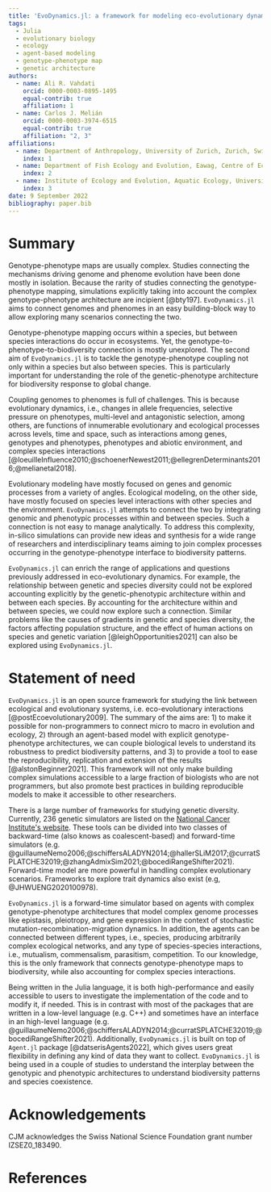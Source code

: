 ```yaml
---
title: 'EvoDynamics.jl: a framework for modeling eco-evolutionary dynamics'
tags:
  - Julia
  - evolutionary biology
  - ecology
  - agent-based modeling
  - genotype-phenotype map
  - genetic architecture
authors:
  - name: Ali R. Vahdati
    orcid: 0000-0003-0895-1495
    equal-contrib: true
    affiliation: 1
  - name: Carlos J. Melián
    orcid: 0000-0003-3974-6515
    equal-contrib: true
    affiliation: "2, 3"
affiliations:
  - name: Department of Anthropology, University of Zurich, Zurich, Switzerland
    index: 1
  - name: Department of Fish Ecology and Evolution, Eawag, Centre of Ecology, Evolution and Biogeochemistry, Switzerland
    index: 2
  - name: Institute of Ecology and Evolution, Aquatic Ecology, University of Bern, Baltzerstrasse 6, CH-3012, Bern, Switzerland.
    index: 3
date: 9 September 2022
bibliography: paper.bib
---
```


# Summary

Genotype-phenotype maps are usually complex. Studies connecting the mechanisms driving genome and phenome evolution have been done mostly in isolation. Because the rarity of studies connecting the genotype-phenotype mapping, simulations explicitly taking into account the complex genotype-phenotype architecture are incipient [@bty197]. `EvoDynamics.jl` aims to connect genomes and phenomes in an easy building-block way to allow exploring many scenarios connecting the two.

Genotype-phenotype mapping occurs within a species, but between species interactions do occur in ecosystems. Yet, the genotype-to-phenotype-to-biodiversity connection is mostly unexplored. The second aim of `EvoDynamics.jl` is to tackle the genotype-phenotype coupling not only within a species but also between species. This is particularly important for understanding the role of the genetic-phenotype architecture for biodiversity response to global change. 

Coupling genomes to phenomes is full of challenges. This is because evolutionary dynamics, i.e., changes in allele frequencies, selective pressure on phenotypes, multi-level and antagonistic selection, among others, are functions of innumerable evolutionary and ecological processes across levels, time and space, such as interactions among genes, genotypes and phenotypes, phenotypes and abiotic environment, and complex species interactions [@loeuilleInfluence2010;@schoenerNewest2011;@ellegrenDeterminants2016;@melianetal2018].

Evolutionary modeling have mostly focused on genes and genomic processes from a variety of angles. Ecological modeling, on the other side, have mostly focused on species level interactions with other species and the environment. `EvoDynamics.jl` attempts to connect the two by integrating genomic and phenotypic processes within and between species. Such a connection is not easy to manage analytically. To address this complexity, in-silico simulations can provide new ideas and synthesis for a wide range of researchers and interdisciplinary teams aiming to join complex processes occurring in the genotype-phenotype interface to biodiversity patterns. 

`EvoDynamics.jl` can enrich the range of applications and questions previously addressed in eco-evolutionary dynamics. For example, the relationship between genetic and species diversity could not be explored accounting explicitly by the genetic-phenotypic architecture within and between each species. By accounting for the architecture within and between species, we could now explore such a connection. Similar problems like the causes of gradients in genetic and species diversity, the factors affecting population structure, and the effect of human actions on species and genetic variation [@leighOpportunities2021] can also be explored using `EvoDynamics.jl`. 
 

# Statement of need

`EvoDynamics.jl` is an open source framework for studying the link between ecological and evolutionary systems, i.e. eco-evolutionary interactions [@postEcoevolutionary2009]. The summary of the aims are: 1) to make it possible for non-programmers to connect micro to macro in evolution and ecology, 2) through an agent-based model with explicit genotype-phenotype architectures, we can couple biological levels to understand its robustness to predict biodiversity patterns, and 3) to provide a tool to ease the reproducibility, replication and extension of the results [@alstonBeginner2021]. This framework will not only make building complex simulations accessible to a large fraction of biologists who are not programmers, but also promote best practices in building reproducible models to make it accessible to other researchers.

There is a large number of frameworks for studying genetic diversity. Currently, 236 genetic simulators are listed on the [National Cancer Institute's website](https://surveillance.cancer.gov/genetic-simulation-resources/packages/). These tools can be divided into two classes of backward-time (also knows as coalescent-based) and forward-time simulators (e.g. @guillaumeNemo2006;@schiffersALADYN2014;@hallerSLiM2017;@curratSPLATCHE32019;@zhangAdmixSim2021;@bocediRangeShifter2021). Forward-time model are more powerful in handling complex evolutionary scenarios. Frameworks to explore trait dynamics also exist (e.g, @JHWUENG2020100978). 

`EvoDynamics.jl` is a forward-time simulator based on agents with complex genotype-phenotype architectures that model complex genome processes like epistasis, pleiotropy, and gene expression in the context of stochastic mutation-recombination-migration dynamics. In addition, the agents can be connected between different types, i.e., species, producing arbitrarily complex ecological networks, and any type of species-species interactions, i.e., mutualism, commensalism, parasitism, competition. To our knowledge, this is the only framework that connects genotype-phenotype maps to biodiversity, while also accounting for complex species interactions.

Being written in the Julia language, it is both high-performance and easily accessible to users to investigate the implementation of the code and to modify it, if needed. This is in contrast with most of the packages that are written in a low-level language (e.g. C++) and sometimes have an interface in an high-level language (e.g. @guillaumeNemo2006;@schiffersALADYN2014;@curratSPLATCHE32019;@bocediRangeShifter2021). Additionally, `EvoDynamics.jl` is built on top of `Agent.jl` package [@datserisAgents2022], which gives users great flexibility in defining any kind of data they want to collect. `EvoDynamics.jl` is being used in a couple of studies to understand the interplay between the genotypic and phenotypic architectures to understand biodiversity patterns and species coexistence.

# Acknowledgements

CJM acknowledges the Swiss National Science Foundation grant number IZSEZ0_183490.

# References

